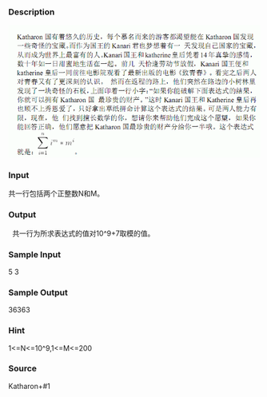 
### Description
![](/JudgeOnline/upload/201305/1(2).jpg)
### Input
共一行包括两个正整数N和M。

### Output
 
共一行为所求表达式的值对10^9+7取模的值。

### Sample Input


5 3


### Sample Output

36363


### Hint

1<=N<=10^9,1<=M<=200

### Source
Katharon+#1